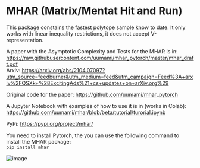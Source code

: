 # MHAR (Matrix/Mentat Hit and Run)
This package constains the fastest polytope sample know to date.
It only works with linear inequality restrictions, it does not accept V-representation.  

A paper with the Asymptotic Complexity and Tests for the MHAR is in:
https://raw.githubusercontent.com/uumami/mhar_pytorch/master/mhar_draft.pdf  
Arxiv: https://arxiv.org/abs/2104.07097?utm_source=feedburner&utm_medium=feed&utm_campaign=Feed%3A+arxiv%2FQSXk+%28ExcitingAds%21+cs+updates+on+arXiv.org%29

Original code for the paper: https://github.com/uumami/mhar_pytorch

A Jupyter Notebook with examples of how to use it is in (works in Colab):  
https://github.com/uumami/mhar/blob/beta/tutorial/turorial.ipynb  

PyPi: 
https://pypi.org/project/mhar/

You need to install Pytorch, the you can use the following command to install the MHAR package:  
``` pip install mhar ```

![image](https://user-images.githubusercontent.com/17039164/115347348-e8454a00-a176-11eb-9c98-a65214a17f87.png)



